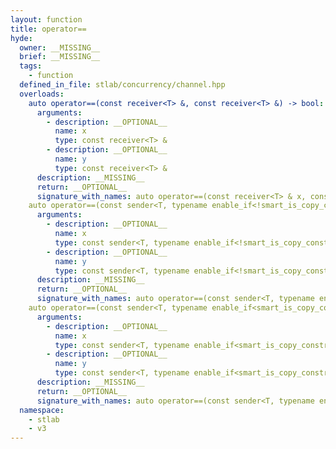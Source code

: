 ```yaml
---
layout: function
title: operator==
hyde:
  owner: __MISSING__
  brief: __MISSING__
  tags:
    - function
  defined_in_file: stlab/concurrency/channel.hpp
  overloads:
    auto operator==(const receiver<T> &, const receiver<T> &) -> bool:
      arguments:
        - description: __OPTIONAL__
          name: x
          type: const receiver<T> &
        - description: __OPTIONAL__
          name: y
          type: const receiver<T> &
      description: __MISSING__
      return: __OPTIONAL__
      signature_with_names: auto operator==(const receiver<T> & x, const receiver<T> & y) -> bool
    auto operator==(const sender<T, typename enable_if<!smart_is_copy_constructible_v<T>, void>::type> &, const sender<T, typename enable_if<!smart_is_copy_constructible_v<T>, void>::type> &) -> bool:
      arguments:
        - description: __OPTIONAL__
          name: x
          type: const sender<T, typename enable_if<!smart_is_copy_constructible_v<T>, void>::type> &
        - description: __OPTIONAL__
          name: y
          type: const sender<T, typename enable_if<!smart_is_copy_constructible_v<T>, void>::type> &
      description: __MISSING__
      return: __OPTIONAL__
      signature_with_names: auto operator==(const sender<T, typename enable_if<!smart_is_copy_constructible_v<T>, void>::type> & x, const sender<T, typename enable_if<!smart_is_copy_constructible_v<T>, void>::type> & y) -> bool
    auto operator==(const sender<T, typename enable_if<smart_is_copy_constructible_v<T>, void>::type> &, const sender<T, typename enable_if<smart_is_copy_constructible_v<T>, void>::type> &) -> bool:
      arguments:
        - description: __OPTIONAL__
          name: x
          type: const sender<T, typename enable_if<smart_is_copy_constructible_v<T>, void>::type> &
        - description: __OPTIONAL__
          name: y
          type: const sender<T, typename enable_if<smart_is_copy_constructible_v<T>, void>::type> &
      description: __MISSING__
      return: __OPTIONAL__
      signature_with_names: auto operator==(const sender<T, typename enable_if<smart_is_copy_constructible_v<T>, void>::type> & x, const sender<T, typename enable_if<smart_is_copy_constructible_v<T>, void>::type> & y) -> bool
  namespace:
    - stlab
    - v3
---
```

